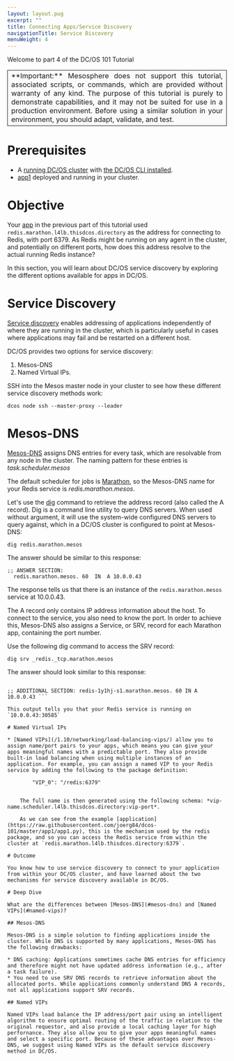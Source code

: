 ```yaml
---
layout: layout.pug
excerpt: ""
title: Connecting Apps/Service Discovery
navigationTitle: Service Discovery
menuWeight: 4
---
```

Welcome to part 4 of the DC/OS 101 Tutorial

<table class="table" bgcolor="#FAFAFA"> <tr> <td align=justify style="border-left: thin solid; border-top: thin solid; border-bottom: thin solid;border-right: thin solid;">**Important:** Mesosphere does not support this tutorial, associated scripts, or commands, which are provided without warranty of any kind. The purpose of this tutorial is purely to demonstrate capabilities, and it may not be suited for use in a production environment. Before using a similar solution in your environment, you should adapt, validate, and test.</td> </tr> </table>

# Prerequisites

* A [running DC/OS cluster](/1.10/tutorials/dcos-101/cli/) with [the DC/OS CLI installed](/1.10/tutorials/dcos-101/cli/).
* [app1](/1.10/tutorials/dcos-101/app1/) deployed and running in your cluster.

# Objective

Your [app](https://raw.githubusercontent.com/joerg84/dcos-101/master/app1/app1.py) in the previous part of this tutorial used `redis.marathon.l4lb.thisdcos.directory` as the address for connecting to Redis, with port 6379. As Redis might be running on any agent in the cluster, and potentially on different ports, how does this address resolve to the actual running Redis instance?

In this section, you will learn about DC/OS service discovery by exploring the different options available for apps in DC/OS.

# Service Discovery

[Service discovery](/1.10/networking/) enables addressing of applications independently of where they are running in the cluster, which is particularly useful in cases where applications may fail and be restarted on a different host.

DC/OS provides two options for service discovery:

1. Mesos-DNS
2. Named Virtual IPs.

SSH into the Mesos master node in your cluster to see how these different service discovery methods work:

`dcos node ssh --master-proxy --leader`

# Mesos-DNS

[Mesos-DNS](/1.10/networking/mesos-dns/) assigns DNS entries for every task, which are resolvable from any node in the cluster. The naming pattern for these entries is *task.scheduler.mesos*

The default scheduler for jobs is [Marathon](/1.10/overview/architecture/components/#marathon), so the Mesos-DNS name for your Redis service is *redis.marathon.mesos*.

Let's use the [dig](https://linux.die.net/man/1/dig) command to retrieve the address record (also called the A record). Dig is a command line utility to query DNS servers. When used without argument, it will use the system-wide configured DNS servers to query against, which in a DC/OS cluster is configured to point at Mesos-DNS:

`dig redis.marathon.mesos`

The answer should be similar to this response:

    ;; ANSWER SECTION:
      redis.marathon.mesos. 60  IN  A 10.0.0.43

The response tells us that there is an instance of the `redis.marathon.mesos` service at 10.0.0.43.

The A record only contains IP address information about the host. To connect to the service, you also need to know the port. In order to achieve this, Mesos-DNS also assigns a Service, or SRV, record for each Marathon app, containing the port number.

Use the following dig command to access the SRV record:

`dig srv _redis._tcp.marathon.mesos`

The answer should look similar to this response:

``` ;; ANSWER SECTION: _redis._tcp.marathon.mesos. 60 IN SRV 0 0 30585 redis-1y1hj-s1.marathon.mesos.

;; ADDITIONAL SECTION: redis-1y1hj-s1.marathon.mesos. 60 IN A 10.0.0.43 ```

This output tells you that your Redis service is running on `10.0.0.43:30585`

# Named Virtual IPs

* [Named VIPs](/1.10/networking/load-balancing-vips/) allow you to assign name/port pairs to your apps, which means you can give your apps meaningful names with a predictable port. They also provide built-in load balancing when using multiple instances of an application. For example, you can assign a named VIP to your Redis service by adding the following to the package definition:
    
        "VIP_0": "/redis:6379"
        
    
    The full name is then generated using the following schema: *vip-name.scheduler.l4lb.thisdcos.directory:vip-port*.
    
    As we can see from the example [application](https://raw.githubusercontent.com/joerg84/dcos-101/master/app1/app1.py), this is the mechanism used by the redis package, and so you can access the Redis service from within the cluster at `redis.marathon.l4lb.thisdcos.directory:6379`.

# Outcome

You know how to use service discovery to connect to your application from within your DC/OS cluster, and have learned about the two mechanisms for service discovery available in DC/OS.

# Deep Dive

What are the differences between [Mesos-DNS](#mesos-dns) and [Named VIPs](#named-vips)?

## Mesos-DNS

Mesos-DNS is a simple solution to finding applications inside the cluster. While DNS is supported by many applications, Mesos-DNS has the following drawbacks:

* DNS caching: Applications sometimes cache DNS entries for efficiency and therefore might not have updated address information (e.g., after a task failure).
* You need to use SRV DNS records to retrieve information about the allocated ports. While applications commonly understand DNS A records, not all applications support SRV records.

## Named VIPs

Named VIPs load balance the IP address/port pair using an intelligent algorithm to ensure optimal routing of the traffic in relation to the original requestor, and also provide a local caching layer for high perfornance. They also allow you to give your apps meaningful names and select a specific port. Because of these advantages over Mesos-DNS, we suggest using Named VIPs as the default service discovery method in DC/OS.